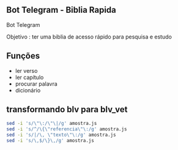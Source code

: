 ## Bot Telegram - Biblia Rapida

Bot Telegram

Objetivo : ter  uma biblia de acesso rápido para pesquisa e estudo

## Funções

- ler verso
- ler capítulo
- procurar palavra
- dicionário

## transformando blv para blv_vet


```bash
sed -i 's/\"\:/\"\|/g' amostra.js
sed -i 's/^/\{\"referencia\"\:/g' amostra.js 
sed -i 's/|/\, \"texto\"\:/g' amostra.js
sed -i 's/\,$/\}\,/g' amostra.js
```

